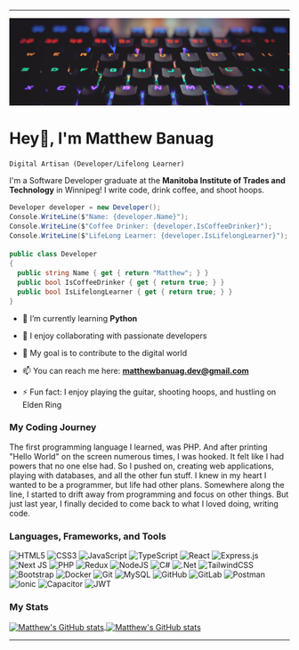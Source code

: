 ***

![Lit up keys](assets/hero.jpg "Lit up keys")
# Hey👋, I'm Matthew Banuag

``Digital Artisan (Developer/Lifelong Learner)``

I'm a Software Developer graduate at the **Manitoba Institute of Trades and Technology** in Winnipeg! I write code, drink coffee, and shoot hoops.

```C#
Developer developer = new Developer();
Console.WriteLine($"Name: {developer.Name}");
Console.WriteLine($"Coffee Drinker: {developer.IsCoffeeDrinker}");
Console.WriteLine($"LifeLong Learner: {developer.IsLifelongLearner}");

public class Developer
{
  public string Name { get { return "Matthew"; } } 
  public bool IsCoffeeDrinker { get { return true; } }
  public bool IsLifelongLearner { get { return true; } }
}
```
- 🌱 I’m currently learning **Python**

- 🤝 I enjoy collaborating with passionate developers

- 🌟 My goal is to contribute to the digital world

- 📫 You can reach me here: **matthewbanuag.dev@gmail.com**

- ⚡ Fun fact: I enjoy playing the guitar, shooting hoops, and hustling on Elden Ring

### My Coding Journey
The first programming language I learned, was PHP. And after printing "Hello World" on the screen numerous times, I was hooked. It felt like I had powers that no one else had. So I pushed on, creating web applications, playing with databases, and all the other fun stuff. I knew in my heart I wanted to be a programmer, but life had other plans. Somewhere along the line, I started to drift away from programming and focus on other things. But just last year, I finally decided to come back to what I loved doing, writing code. 

### Languages, Frameworks, and Tools
![HTML5](https://img.shields.io/badge/html5-%23E34F26.svg?style=for-the-badge&logo=html5&logoColor=white)
![CSS3](https://img.shields.io/badge/css3-%231572B6.svg?style=for-the-badge&logo=css3&logoColor=white)
![JavaScript](https://img.shields.io/badge/javascript-%23323330.svg?style=for-the-badge&logo=javascript&logoColor=%23F7DF1E)
![TypeScript](https://img.shields.io/badge/typescript-%23007ACC.svg?style=for-the-badge&logo=typescript&logoColor=white)
![React](https://img.shields.io/badge/react-%2320232a.svg?style=for-the-badge&logo=react&logoColor=%2361DAFB)
![Express.js](https://img.shields.io/badge/express.js-%23404d59.svg?style=for-the-badge&logo=express&logoColor=%2361DAFB)
![Next JS](https://img.shields.io/badge/Next-black?style=for-the-badge&logo=next.js&logoColor=white)
![PHP](https://img.shields.io/badge/php-%23777BB4.svg?style=for-the-badge&logo=php&logoColor=white)
![Redux](https://img.shields.io/badge/redux-%23593d88.svg?style=for-the-badge&logo=redux&logoColor=white)
![NodeJS](https://img.shields.io/badge/node.js-6DA55F?style=for-the-badge&logo=node.js&logoColor=white)
![C#](https://img.shields.io/badge/c%23-%23239120.svg?style=for-the-badge&logo=c-sharp&logoColor=white)
![.Net](https://img.shields.io/badge/.NET-5C2D91?style=for-the-badge&logo=.net&logoColor=white)
![TailwindCSS](https://img.shields.io/badge/tailwindcss-%2338B2AC.svg?style=for-the-badge&logo=tailwind-css&logoColor=white)
![Bootstrap](https://img.shields.io/badge/bootstrap-%23563D7C.svg?style=for-the-badge&logo=bootstrap&logoColor=white)
![Docker](https://img.shields.io/badge/docker-%230db7ed.svg?style=for-the-badge&logo=docker&logoColor=white)
![Git](https://img.shields.io/badge/git-%23F05033.svg?style=for-the-badge&logo=git&logoColor=white)
![MySQL](https://img.shields.io/badge/mysql-%2300f.svg?style=for-the-badge&logo=mysql&logoColor=white)
![GitHub](https://img.shields.io/badge/github-%23121011.svg?style=for-the-badge&logo=github&logoColor=white)
![GitLab](https://img.shields.io/badge/gitlab-%23181717.svg?style=for-the-badge&logo=gitlab&logoColor=white)
![Postman](https://img.shields.io/badge/Postman-FF6C37?style=for-the-badge&logo=postman&logoColor=white)
![Ionic](https://img.shields.io/badge/Ionic-3880FF?style=for-the-badge&logo=ionic&logoColor=white)
![Capacitor](https://img.shields.io/badge/Capacitor-119EFF?style=for-the-badge&logo=Capacitor&logoColor=white)
![JWT](https://img.shields.io/badge/JWT-black?style=for-the-badge&logo=JSON%20web%20tokens)


### My Stats
<a href="https://github.com/MattBanuag">
  <img height="205px" align="center" src="https://github-readme-stats.vercel.app/api/?username=MattBanuag&count_private=true&theme=transparent&showicons=true" alt="Matthew's GitHub stats" />
</a>
<a href="https://github.com/MattBanuag">
  <img align="center" src="https://github-readme-stats.vercel.app/api/top-langs/?username=MattBanuag&langs_count=5&theme=transparent" alt="Matthew's 
  GitHub stats"/>
</a>

***


